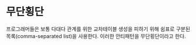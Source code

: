 # 무단횡단

프로그래머들은 보통 다대다 관계를 위한 교차테이블 생성을 피하기 위해 쉼표로 구분된 목록(comma-separated list)을 사용한다. 이러한 안티패턴을 무단횡단이라고 한다.
